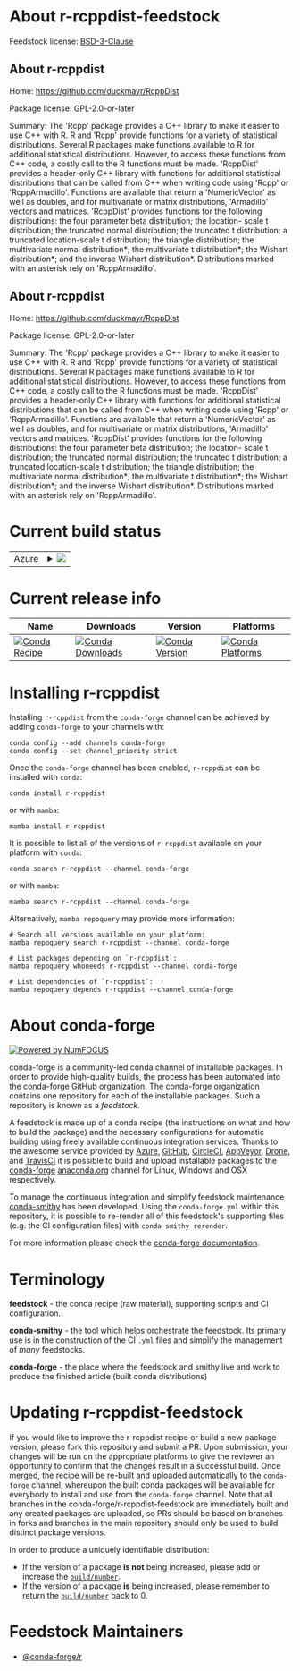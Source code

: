 About r-rcppdist-feedstock
==========================

Feedstock license: [BSD-3-Clause](https://github.com/conda-forge/r-rcppdist-feedstock/blob/main/LICENSE.txt)


About r-rcppdist
----------------

Home: https://github.com/duckmayr/RcppDist

Package license: GPL-2.0-or-later

Summary: The 'Rcpp' package provides a C++ library to make it easier to use C++ with R. R and 'Rcpp' provide functions for a variety of statistical distributions. Several R packages make functions available to R for additional statistical distributions. However, to access these functions from C++ code, a costly call to the R functions must be made. 'RcppDist' provides a header-only C++ library with functions for additional statistical distributions that can be called from C++ when writing code using 'Rcpp' or 'RcppArmadillo'. Functions are available that return a 'NumericVector' as well as doubles, and for multivariate or matrix distributions, 'Armadillo' vectors and matrices. 'RcppDist' provides functions for the following distributions: the four parameter beta distribution; the location- scale t distribution; the truncated normal distribution; the truncated t distribution; a truncated location-scale t distribution; the triangle distribution; the multivariate normal distribution*; the multivariate t distribution*; the Wishart distribution*; and the inverse Wishart distribution*. Distributions marked with an asterisk rely on 'RcppArmadillo'.

About r-rcppdist
----------------

Home: https://github.com/duckmayr/RcppDist

Package license: GPL-2.0-or-later

Summary: The 'Rcpp' package provides a C++ library to make it easier to use C++ with R. R and 'Rcpp' provide functions for a variety of statistical distributions. Several R packages make functions available to R for additional statistical distributions. However, to access these functions from C++ code, a costly call to the R functions must be made. 'RcppDist' provides a header-only C++ library with functions for additional statistical distributions that can be called from C++ when writing code using 'Rcpp' or 'RcppArmadillo'. Functions are available that return a 'NumericVector' as well as doubles, and for multivariate or matrix distributions, 'Armadillo' vectors and matrices. 'RcppDist' provides functions for the following distributions: the four parameter beta distribution; the location- scale t distribution; the truncated normal distribution; the truncated t distribution; a truncated location-scale t distribution; the triangle distribution; the multivariate normal distribution*; the multivariate t distribution*; the Wishart distribution*; and the inverse Wishart distribution*. Distributions marked with an asterisk rely on 'RcppArmadillo'.

Current build status
====================


<table>
    
  <tr>
    <td>Azure</td>
    <td>
      <details>
        <summary>
          <a href="https://dev.azure.com/conda-forge/feedstock-builds/_build/latest?definitionId=11143&branchName=main">
            <img src="https://dev.azure.com/conda-forge/feedstock-builds/_apis/build/status/r-rcppdist-feedstock?branchName=main">
          </a>
        </summary>
        <table>
          <thead><tr><th>Variant</th><th>Status</th></tr></thead>
          <tbody><tr>
              <td>linux_64_r_base4.3</td>
              <td>
                <a href="https://dev.azure.com/conda-forge/feedstock-builds/_build/latest?definitionId=11143&branchName=main">
                  <img src="https://dev.azure.com/conda-forge/feedstock-builds/_apis/build/status/r-rcppdist-feedstock?branchName=main&jobName=linux&configuration=linux%20linux_64_r_base4.3" alt="variant">
                </a>
              </td>
            </tr><tr>
              <td>linux_64_r_base4.4</td>
              <td>
                <a href="https://dev.azure.com/conda-forge/feedstock-builds/_build/latest?definitionId=11143&branchName=main">
                  <img src="https://dev.azure.com/conda-forge/feedstock-builds/_apis/build/status/r-rcppdist-feedstock?branchName=main&jobName=linux&configuration=linux%20linux_64_r_base4.4" alt="variant">
                </a>
              </td>
            </tr><tr>
              <td>osx_64_r_base4.3</td>
              <td>
                <a href="https://dev.azure.com/conda-forge/feedstock-builds/_build/latest?definitionId=11143&branchName=main">
                  <img src="https://dev.azure.com/conda-forge/feedstock-builds/_apis/build/status/r-rcppdist-feedstock?branchName=main&jobName=osx&configuration=osx%20osx_64_r_base4.3" alt="variant">
                </a>
              </td>
            </tr><tr>
              <td>osx_64_r_base4.4</td>
              <td>
                <a href="https://dev.azure.com/conda-forge/feedstock-builds/_build/latest?definitionId=11143&branchName=main">
                  <img src="https://dev.azure.com/conda-forge/feedstock-builds/_apis/build/status/r-rcppdist-feedstock?branchName=main&jobName=osx&configuration=osx%20osx_64_r_base4.4" alt="variant">
                </a>
              </td>
            </tr><tr>
              <td>win_64_r_base4.3</td>
              <td>
                <a href="https://dev.azure.com/conda-forge/feedstock-builds/_build/latest?definitionId=11143&branchName=main">
                  <img src="https://dev.azure.com/conda-forge/feedstock-builds/_apis/build/status/r-rcppdist-feedstock?branchName=main&jobName=win&configuration=win%20win_64_r_base4.3" alt="variant">
                </a>
              </td>
            </tr><tr>
              <td>win_64_r_base4.4</td>
              <td>
                <a href="https://dev.azure.com/conda-forge/feedstock-builds/_build/latest?definitionId=11143&branchName=main">
                  <img src="https://dev.azure.com/conda-forge/feedstock-builds/_apis/build/status/r-rcppdist-feedstock?branchName=main&jobName=win&configuration=win%20win_64_r_base4.4" alt="variant">
                </a>
              </td>
            </tr>
          </tbody>
        </table>
      </details>
    </td>
  </tr>
</table>

Current release info
====================

| Name | Downloads | Version | Platforms |
| --- | --- | --- | --- |
| [![Conda Recipe](https://img.shields.io/badge/recipe-r--rcppdist-green.svg)](https://anaconda.org/conda-forge/r-rcppdist) | [![Conda Downloads](https://img.shields.io/conda/dn/conda-forge/r-rcppdist.svg)](https://anaconda.org/conda-forge/r-rcppdist) | [![Conda Version](https://img.shields.io/conda/vn/conda-forge/r-rcppdist.svg)](https://anaconda.org/conda-forge/r-rcppdist) | [![Conda Platforms](https://img.shields.io/conda/pn/conda-forge/r-rcppdist.svg)](https://anaconda.org/conda-forge/r-rcppdist) |

Installing r-rcppdist
=====================

Installing `r-rcppdist` from the `conda-forge` channel can be achieved by adding `conda-forge` to your channels with:

```
conda config --add channels conda-forge
conda config --set channel_priority strict
```

Once the `conda-forge` channel has been enabled, `r-rcppdist` can be installed with `conda`:

```
conda install r-rcppdist
```

or with `mamba`:

```
mamba install r-rcppdist
```

It is possible to list all of the versions of `r-rcppdist` available on your platform with `conda`:

```
conda search r-rcppdist --channel conda-forge
```

or with `mamba`:

```
mamba search r-rcppdist --channel conda-forge
```

Alternatively, `mamba repoquery` may provide more information:

```
# Search all versions available on your platform:
mamba repoquery search r-rcppdist --channel conda-forge

# List packages depending on `r-rcppdist`:
mamba repoquery whoneeds r-rcppdist --channel conda-forge

# List dependencies of `r-rcppdist`:
mamba repoquery depends r-rcppdist --channel conda-forge
```


About conda-forge
=================

[![Powered by
NumFOCUS](https://img.shields.io/badge/powered%20by-NumFOCUS-orange.svg?style=flat&colorA=E1523D&colorB=007D8A)](https://numfocus.org)

conda-forge is a community-led conda channel of installable packages.
In order to provide high-quality builds, the process has been automated into the
conda-forge GitHub organization. The conda-forge organization contains one repository
for each of the installable packages. Such a repository is known as a *feedstock*.

A feedstock is made up of a conda recipe (the instructions on what and how to build
the package) and the necessary configurations for automatic building using freely
available continuous integration services. Thanks to the awesome service provided by
[Azure](https://azure.microsoft.com/en-us/services/devops/), [GitHub](https://github.com/),
[CircleCI](https://circleci.com/), [AppVeyor](https://www.appveyor.com/),
[Drone](https://cloud.drone.io/welcome), and [TravisCI](https://travis-ci.com/)
it is possible to build and upload installable packages to the
[conda-forge](https://anaconda.org/conda-forge) [anaconda.org](https://anaconda.org/)
channel for Linux, Windows and OSX respectively.

To manage the continuous integration and simplify feedstock maintenance
[conda-smithy](https://github.com/conda-forge/conda-smithy) has been developed.
Using the ``conda-forge.yml`` within this repository, it is possible to re-render all of
this feedstock's supporting files (e.g. the CI configuration files) with ``conda smithy rerender``.

For more information please check the [conda-forge documentation](https://conda-forge.org/docs/).

Terminology
===========

**feedstock** - the conda recipe (raw material), supporting scripts and CI configuration.

**conda-smithy** - the tool which helps orchestrate the feedstock.
                   Its primary use is in the construction of the CI ``.yml`` files
                   and simplify the management of *many* feedstocks.

**conda-forge** - the place where the feedstock and smithy live and work to
                  produce the finished article (built conda distributions)


Updating r-rcppdist-feedstock
=============================

If you would like to improve the r-rcppdist recipe or build a new
package version, please fork this repository and submit a PR. Upon submission,
your changes will be run on the appropriate platforms to give the reviewer an
opportunity to confirm that the changes result in a successful build. Once
merged, the recipe will be re-built and uploaded automatically to the
`conda-forge` channel, whereupon the built conda packages will be available for
everybody to install and use from the `conda-forge` channel.
Note that all branches in the conda-forge/r-rcppdist-feedstock are
immediately built and any created packages are uploaded, so PRs should be based
on branches in forks and branches in the main repository should only be used to
build distinct package versions.

In order to produce a uniquely identifiable distribution:
 * If the version of a package **is not** being increased, please add or increase
   the [``build/number``](https://docs.conda.io/projects/conda-build/en/latest/resources/define-metadata.html#build-number-and-string).
 * If the version of a package **is** being increased, please remember to return
   the [``build/number``](https://docs.conda.io/projects/conda-build/en/latest/resources/define-metadata.html#build-number-and-string)
   back to 0.

Feedstock Maintainers
=====================

* [@conda-forge/r](https://github.com/conda-forge/r/)

